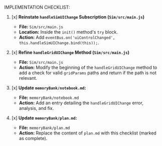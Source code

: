 IMPLEMENTATION CHECKLIST:

1.  [x] **Reinstate `handleSimUIChange` Subscription (`Sim/src/main.js`)**

    - **File:** `Sim/src/main.js`
    - **Location:** Inside the `init()` method's `try` block.
    - **Action:** Add `eventBus.on('uiControlChanged', this.handleSimUIChange.bind(this));`.

2.  [x] **Refine `handleGridUIChange` Method (`Sim/src/main.js`)**

    - **File:** `Sim/src/main.js`
    - **Action:** Modify the beginning of the `handleGridUIChange` method to add a check for valid `gridParams` paths and return if the path is not relevant.

3.  [x] **Update `memoryBank/notebook.md`:**

    - **File:** `memoryBank/notebook.md`
    - **Action:** Add an entry detailing the `handleGridUIChange` error, analysis, and fix.

4.  [x] **Update `memoryBank/plan.md`:**
    - **File:** `memoryBank/plan.md`
    - **Action:** Replace the content of `plan.md` with this checklist (marked as complete).
